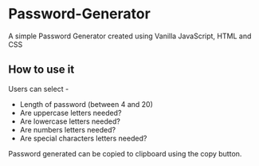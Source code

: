 # Password-Generator
A simple Password Generator created using Vanilla JavaScript, HTML and CSS

## How to use it
Users can select -
* Length of password (between 4 and 20)
* Are uppercase letters needed?
* Are lowercase letters needed?
* Are numbers letters needed?
* Are special characters letters needed?

Password generated can be copied to clipboard using the copy button.
